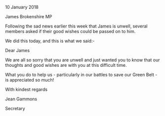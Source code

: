 10 January 2018

James Brokenshire MP

Following the sad news earlier this week that James is unwell, several members asked if their good wishes could be passed on to him.

We did this today, and this is what we said:-

Dear James

We are all so sorry that you are unwell and just wanted you to know that our thoughts and good wishes are with you at this difficult time.

What you do to help us - particularly in our battles to save our Green Belt - is appreciated so much!

With kindest regards

Jean Gammons

Secretary
